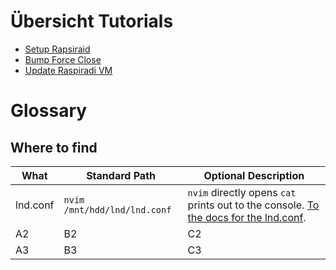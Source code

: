 # Übersicht Tutorials

- [Setup Rapsiraid](Setup%20Raspiraid.md)
- [Bump Force Close](Bump%20Force%20Close.md)
- [Update Raspiradi VM](Update%20Raspiraid%20VM.md)

# Glossary

## Where to find

What | Standard Path | Optional Description
---------|----------|---------
 lnd.conf | `nvim /mnt/hdd/lnd/lnd.conf` | `nvim` directly opens `cat` prints out to the console. [To the docs for the lnd.conf](https://www.lightningnode.info/advanced-tools/lnd.conf).
 A2 | B2 | C2
 A3 | B3 | C3
